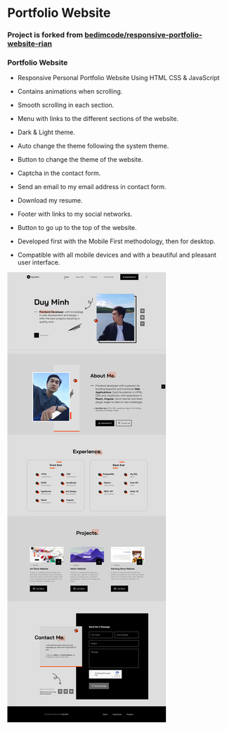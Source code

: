 # Portfolio Website

### Project is forked from [bedimcode/responsive-portfolio-website-rian](https://github.com/bedimcode/responsive-portfolio-website-rian)

### Portfolio Website

- Responsive Personal Portfolio Website Using HTML CSS & JavaScript
- Contains animations when scrolling.
- Smooth scrolling in each section.
- Menu with links to the different sections of the website.
- Dark & Light theme.
- Auto change the theme following the system theme.
- Button to change the theme of the website.
- Captcha in the contact form.
- Send an email to my email address in contact form.
- Download my resume.
- Footer with links to my social networks.
- Button to go up to the top of the website.

- Developed first with the Mobile First methodology, then for desktop.
- Compatible with all mobile devices and with a beautiful and pleasant user interface.

![preview img](/review-website.jpeg)
